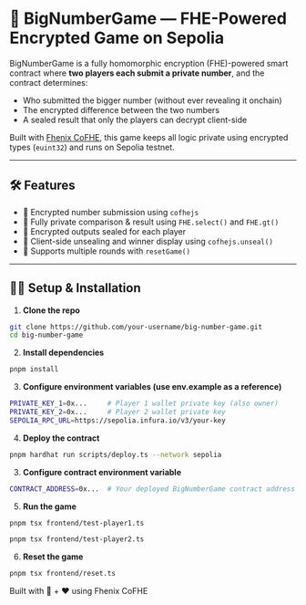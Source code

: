 # 🔐 BigNumberGame — FHE-Powered Encrypted Game on Sepolia

BigNumberGame is a fully homomorphic encryption (FHE)-powered smart contract where **two players each submit a private number**, and the contract determines:
- Who submitted the bigger number (without ever revealing it onchain)
- The encrypted difference between the two numbers
- A sealed result that only the players can decrypt client-side

Built with [Fhenix CoFHE](https://docs.fhenix.zone), this game keeps all logic private using encrypted types (`euint32`) and runs on Sepolia testnet.

---

## 🛠️ Features

- 🔐 Encrypted number submission using `cofhejs`
- 🧠 Fully private comparison & result using `FHE.select()` and `FHE.gt()`
- 🧾 Encrypted outputs sealed for each player
- 👀 Client-side unsealing and winner display using `cofhejs.unseal()`
- 🔁 Supports multiple rounds with `resetGame()`

---

## 🧑‍💻 Setup & Installation

1. **Clone the repo**

```bash
git clone https://github.com/your-username/big-number-game.git
cd big-number-game
```

2. **Install dependencies**

```bash
pnpm install
```

3. **Configure environment variables (use env.example as a reference)**

```bash
PRIVATE_KEY_1=0x...     # Player 1 wallet private key (also owner)
PRIVATE_KEY_2=0x...     # Player 2 wallet private key
SEPOLIA_RPC_URL=https://sepolia.infura.io/v3/your-key
```

4. **Deploy the contract**

```bash
pnpm hardhat run scripts/deploy.ts --network sepolia
```

3. **Configure contract environment variable**
```bash
CONTRACT_ADDRESS=0x...  # Your deployed BigNumberGame contract address
```

5. **Run the game**

```bash
pnpm tsx frontend/test-player1.ts

pnpm tsx frontend/test-player2.ts

```
6. **Reset the game**

```bash
pnpm tsx frontend/reset.ts
```



Built with 🔐 + ❤️ using Fhenix CoFHE
